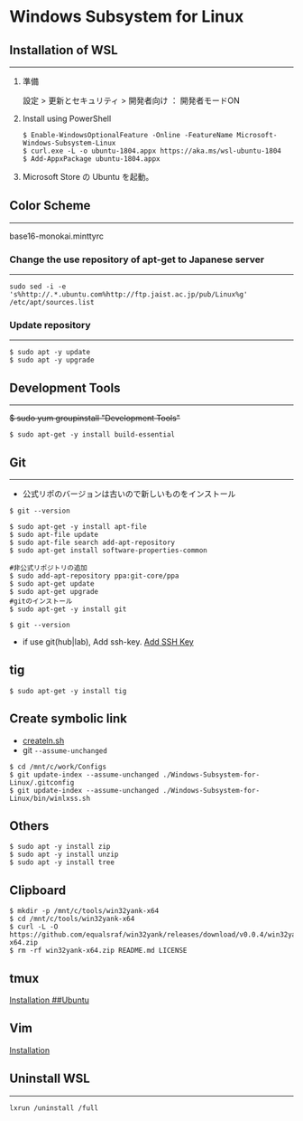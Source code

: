 # Windows Subsystem for Linux

## Installation of WSL
- - -

1. 準備

    設定 > 更新とセキュリティ > 開発者向け ： 開発者モードON

1. Install using PowerShell

    ```
    $ Enable-WindowsOptionalFeature -Online -FeatureName Microsoft-Windows-Subsystem-Linux
    $ curl.exe -L -o ubuntu-1804.appx https://aka.ms/wsl-ubuntu-1804
    $ Add-AppxPackage ubuntu-1804.appx
    ```

1. Microsoft Store の Ubuntu を起動。

## Color Scheme
- - -

base16-monokai.minttyrc

### Change the use repository of apt-get to Japanese server
- - -

```
sudo sed -i -e 's%http://.*.ubuntu.com%http://ftp.jaist.ac.jp/pub/Linux%g' /etc/apt/sources.list
```

### Update repository
- - -

```
$ sudo apt -y update
$ sudo apt -y upgrade
```

## Development Tools
- - -

~~$ sudo yum groupinstall "Development Tools"~~
```
$ sudo apt-get -y install build-essential
```

## Git
- - -
- 公式リポのバージョンは古いので新しいものをインストール

```
$ git --version

$ sudo apt-get -y install apt-file
$ sudo apt-file update
$ sudo apt-file search add-apt-repository
$ sudo apt-get install software-properties-common

#非公式リポジトリの追加
$ sudo add-apt-repository ppa:git-core/ppa
$ sudo apt-get update
$ sudo apt-get upgrade
#gitのインストール
$ sudo apt-get -y install git

$ git --version
```

- if use git(hub|lab), Add ssh-key.
[Add SSH Key](../../Git/README.md)

## tig
```
$ sudo apt-get -y install tig
```

## Create symbolic link
- [createln.sh](../../createln.sh)
- git `--assume-unchanged`
```
$ cd /mnt/c/work/Configs
$ git update-index --assume-unchanged ./Windows-Subsystem-for-Linux/.gitconfig
$ git update-index --assume-unchanged ./Windows-Subsystem-for-Linux/bin/winlxss.sh
```

## Others

```
$ sudo apt -y install zip
$ sudo apt -y install unzip
$ sudo apt -y install tree
```

## Clipboard
```
$ mkdir -p /mnt/c/tools/win32yank-x64
$ cd /mnt/c/tools/win32yank-x64
$ curl -L -O https://github.com/equalsraf/win32yank/releases/download/v0.0.4/win32yank-x64.zip
$ rm -rf win32yank-x64.zip README.md LICENSE
```

## tmux
[Installation ##Ubuntu](../../tmux/README.md)

## Vim
[Installation](../../Vim/README.md)

## Uninstall WSL
- - -
```
lxrun /uninstall /full
```

